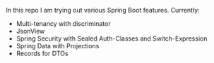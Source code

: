 In this repo I am trying out various Spring Boot features. Currently:

- Multi-tenancy with discriminator
- JsonView
- Spring Security with Sealed Auth-Classes and Switch-Expression
- Spring Data with Projections
- Records for DTOs